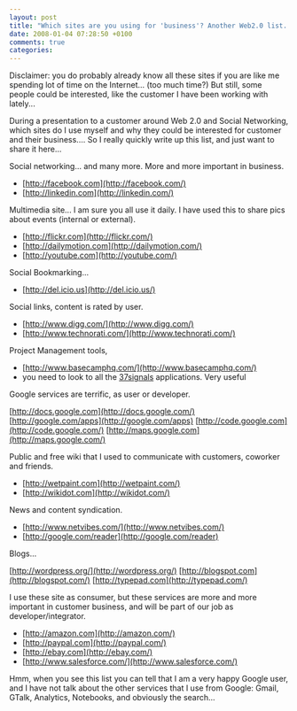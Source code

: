 ```yaml
---
layout: post
title: "Which sites are you using for 'business'? Another Web2.0 list..."
date: 2008-01-04 07:28:50 +0100
comments: true
categories:
---
```

Disclaimer: you do probably already know all these sites if you are like me spending lot of time on the Internet... (too much time?) But still, some people could be interested, like the customer I have been working with lately...

During a presentation to a customer around Web 2.0 and Social Networking, which sites do I use myself and why they could be interested for customer and their business.... So I really quickly write up this list, and just want to share it here...


Social networking... and many more. More and more important in business.

* [http://facebook.com](http://facebook.com/)
* [http://linkedin.com](http://linkedin.com/)

Multimedia site... I am sure you all use it daily. I have used this to share pics about events (internal or external).

* [http://flickr.com](http://flickr.com/)
* [http://dailymotion.com](http://dailymotion.com/)
* [http://youtube.com](http://youtube.com/)

Social Bookmarking...

* [http://del.icio.us](http://del.icio.us/)

Social links, content is rated by user.

* [http://www.digg.com/](http://www.digg.com/)
* [http://www.technorati.com/](http://www.technorati.com/)


Project Management tools,

* [http://www.basecamphq.com/](http://www.basecamphq.com/)
*  you need to look to all the [37signals](http://37signals.com/) applications. Very useful

Google services are terrific, as user or developer.

[http://docs.google.com](http://docs.google.com/)
[http://google.com/apps](http://google.com/apps)
[http://code.google.com](http://code.google.com/)
[http://maps.google.com](http://maps.google.com/)


Public and free wiki that I used to communicate with customers, coworker and friends.

* [http://wetpaint.com](http://wetpaint.com/)
* [http://wikidot.com](http://wikidot.com/)


News and content syndication.

* [http://www.netvibes.com/](http://www.netvibes.com/)
* [http://google.com/reader](http://google.com/reader)

Blogs...

[http://wordpress.org/](http://wordpress.org/)
[http://blogspot.com](http://blogspot.com/)
[http://typepad.com](http://typepad.com/)


I use these site as consumer, but these services are more and more important in customer business, and will be part of our job as developer/integrator.

* [http://amazon.com](http://amazon.com/)
* [http://paypal.com](http://paypal.com/)
* [http://ebay.com](http://ebay.com/)
* [http://www.salesforce.com/](http://www.salesforce.com/)


Hmm, when you see this list you can tell that I am a very happy Google user, and I have not talk about the other services that I use from Google: Gmail, GTalk, Analytics, Notebooks, and obviously the search...
